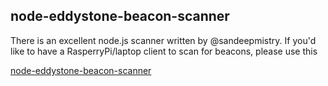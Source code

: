 ## node-eddystone-beacon-scanner

There is an excellent node.js scanner written by @sandeepmistry. If you'd like to have a RasperryPi/laptop client to scan for beacons, please use this

[node-eddystone-beacon-scanner](https://github.com/sandeepmistry/node-eddystone-beacon-scanner)
